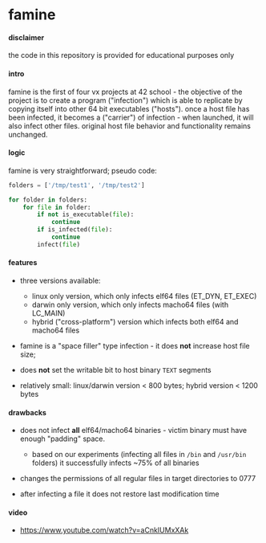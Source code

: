 # famine

#### disclaimer
the code in this repository is provided for educational purposes only


#### intro
famine is the first of four vx projects at 42 school - the objective of the project is to create a program ("infection") which is able to replicate by copying itself into other 64 bit executables ("hosts"). once a host file has been infected, it becomes a ("carrier") of infection - when launched, it will also infect other files. original host file behavior and functionality remains unchanged.


#### logic
famine is very straightforward; pseudo code:

```python
folders = ['/tmp/test1', '/tmp/test2']

for folder in folders:
    for file in folder:
        if not is_executable(file):
            continue
        if is_infected(file):
            continue
        infect(file)
```

#### features
- three versions available:
    - linux only version, which only infects elf64 files (ET_DYN, ET_EXEC)
    - darwin only version, which only infects macho64 files (with LC_MAIN)
    - hybrid ("cross-platform") version which infects both elf64 and macho64 files

- famine is a "space filler" type infection - it does **not** increase host file size;

- does **not** set the writable bit to host binary `TEXT` segments

- relatively small: linux/darwin version < 800 bytes; hybrid version < 1200 bytes


#### drawbacks
- does not infect **all** elf64/macho64 binaries - victim binary must have enough "padding" space.
    - based on our experiments (infecting all files in `/bin` and `/usr/bin` folders) it successfully infects ~75% of all binaries

- changes the permissions of all regular files in target directories to 0777

- after infecting a file it does not restore last modification time


#### video
- https://www.youtube.com/watch?v=aCnkIUMxXAk
